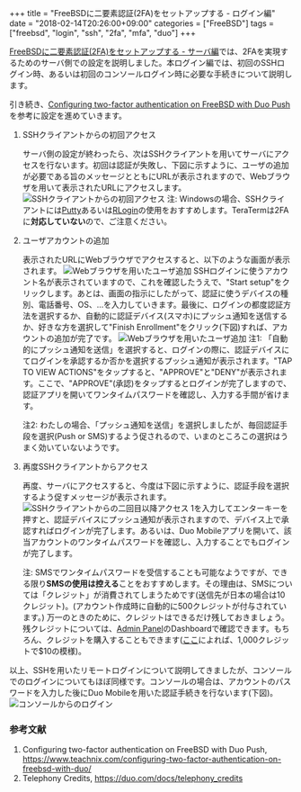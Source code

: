 +++
title = "FreeBSDに二要素認証(2FA)をセットアップする - ログイン編"
date = "2018-02-14T20:26:00+09:00"
categories = ["FreeBSD"]
tags = ["freebsd", "login", "ssh", "2fa", "mfa", "duo"]
+++

[FreeBSDに二要素認証(2FA)をセットアップする - サーバ編](/post/freebsd-login-ssh-server/)では、2FAを実現するためのサーバ側での設定を説明しました。本ログイン編では、初回のSSHログイン時、あるいは初回のコンソールログイン時に必要な手続きについて説明します。

引き続き、[Configuring two-factor authentication on FreeBSD with Duo Push](https://www.teachnix.com/configuring-two-factor-authentication-on-freebsd-with-duo/)を参考に設定を進めていきます。

1. SSHクライアントからの初回アクセス

    サーバ側の設定が終わったら、次はSSHクライアントを用いてサーバにアクセスを行ないます。初回は認証が失敗し、下図に示すように、ユーザの追加が必要である旨のメッセージとともにURLが表示されますので、Webブラウザを用いて表示されたURLにアクセスします。
    ![SSHクライアントからの初回アクセス](/img/ssh-duo-first-login-attempt.png)
    注: Windowsの場合、SSHクライアントには[Putty](https://www.putty.org/)あるいは[RLogin](http://nanno.dip.jp/softlib/man/rlogin/)の使用をおすすめします。TeraTermは2FAに**対応していない**ので、ご注意ください。

1. ユーザアカウントの追加

    表示されたURLにWebブラウザでアクセスすると、以下のような画面が表示されます。
    ![Webブラウザを用いたユーザ追加](/img/ssh-duo-enrollment-1.png)
    SSHログインに使うアカウント名が表示されていますので、これを確認したうえで、"Start setup"をクリックします。あとは、画面の指示にしたがって、認証に使うデバイスの種別、電話番号、OS、…を入力していきます。最後に、ログインの都度認証方法を選択するか、自動的に認証デバイス(スマホ)にプッシュ通知を送信するか、好きな方を選択して"Finish Enrollment"をクリック(下図)すれば、アカウントの追加が完了です。
    ![Webブラウザを用いたユーザ追加](/img/ssh-duo-enrollment-2.png)
    注1: 「自動的にプッシュ通知を送信」を選択すると、ログインの際に、認証デバイスにてログインを承認するか否かを選択するプッシュ通知が表示されます。"TAP TO VIEW ACTIONS"をタップすると、"APPROVE"と"DENY"が表示されます。ここで、"APPROVE"(承認)をタップするとログインが完了しますので、認証アプリを開いてワンタイムパスワードを確認し、入力する手間が省けます。
        
    注2: わたしの場合、「プッシュ通知を送信」を選択しましたが、毎回認証手段を選択(Push or SMS)するよう促されるので、いまのところこの選択はうまく効いていないようです。

1. 再度SSHクライアントからアクセス

    再度、サーバにアクセスすると、今度は下図に示すように、認証手段を選択するよう促すメッセージが表示されます。
    ![SSHクライアントからの二回目以降アクセス](/img/ssh-duo-second-login-attempt.png)
    1を入力してエンターキーを押すと、認証デバイスにプッシュ通知が表示されますので、デバイス上で承認すればログインが完了します。あるいは、Duo Mobileアプリを開いて、該当アカウントのワンタイムパスワードを確認し、入力することでもログインが完了します。
    
    注: SMSでワンタイムパスワードを受信することも可能なようですが、できる限り**SMSの使用は控える**ことをおすすめします。その理由は、SMSについては「クレジット」が消費されてしまうためです(送信先が日本の場合は10クレジット)。(アカウント作成時に自動的に500クレジットが付与されています。) 万一のときのために、クレジットはできるだけ残しておきましょう。残クレジットについては、[Admin Panel](https://admin.duosecurity.com/)のDashboardで確認できます。もちろん、クレジットを購入することもできます([ここ](https://duo.com/docs/telephony_credits)によれば、1,000クレジットで$10の模様)。

以上、SSHを用いたリモートログインについて説明してきましたが、コンソールでのログインについてもほぼ同様です。コンソールの場合は、アカウントのパスワードを入力した後にDuo Mobileを用いた認証手続きを行ないます(下図)。
![コンソールからのログイン](/img/console-duo-second-login-attempt.png)

### 参考文献
1. Configuring two-factor authentication on FreeBSD with Duo Push, https://www.teachnix.com/configuring-two-factor-authentication-on-freebsd-with-duo/
1. Telephony Credits, https://duo.com/docs/telephony_credits
